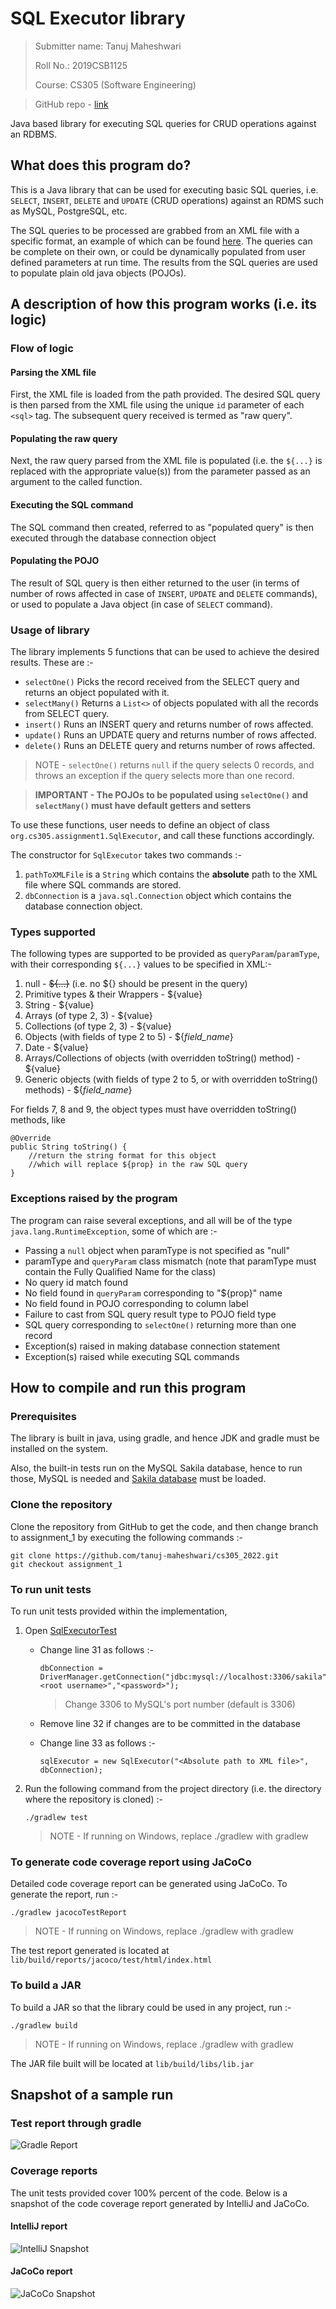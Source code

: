 # SQL Executor library

> Submitter name: Tanuj Maheshwari
>
> Roll No.: 2019CSB1125
>
> Course: CS305 (Software Engineering)

> GitHub repo - [link](https://github.com/tanuj-maheshwari/cs305_2022/tree/assignment_1)

Java based library for executing SQL queries for CRUD operations against an RDBMS.


## What does this program do?

This is a Java library that can be used for executing basic SQL queries, i.e. `SELECT`, `INSERT`, `DELETE` and `UPDATE` (CRUD operations) against an RDMS such as MySQL, PostgreSQL, etc.

The SQL queries to be processed are grabbed from an XML file with a specific format, an example of which can be found [here](./lib/src/test/resources/SQLTest.xml). The queries can be complete on their own, or could be dynamically populated from user defined parameters at run time. The results from the SQL queries are used to populate plain old java objects (POJOs).


## A description of how this program works (i.e. its logic)

### Flow of logic

#### Parsing the XML file

First, the XML file is loaded from the path provided. The desired SQL query is then parsed from the XML file using the unique `id` parameter of each `<sql>` tag. The subsequent query received is termed as "raw query".

#### Populating the raw query

Next, the raw query parsed from the XML file is populated (i.e. the `${...}` is replaced with the appropriate value(s)) from the parameter passed as an argument to the called function.

#### Executing the SQL command

The SQL command then created, referred to as "populated query" is then executed through the database connection object

#### Populating the POJO

The result of SQL query is then either returned to the user (in terms of number of rows affected in case of `INSERT`, `UPDATE` and `DELETE` commands), or used to populate a Java object (in case of `SELECT` command).

### Usage of library

The library implements 5 functions that can be used to achieve the desired results. These are :-

- `selectOne()` Picks the record received from the SELECT query and returns an object populated with it.
- `selectMany()` Returns a `List<>` of objects populated with all the records from SELECT query.
- `insert()` Runs an INSERT query and returns number of rows affected.
- `update()` Runs an UPDATE query and returns number of rows affected.
- `delete()` Runs an DELETE query and returns number of rows affected.

> NOTE - `selectOne()` returns `null` if the query selects 0 records, and throws an exception if the query selects more than one record.

> **IMPORTANT - The POJOs to be populated using `selectOne()` and `selectMany()` must have default getters and setters**

To use these functions, user needs to define an object of class `org.cs305.assignment1.SqlExecutor`, and call these functions accordingly.

The constructor for `SqlExecutor` takes two commands :-

1. `pathToXMLFile` is a `String` which contains the **absolute** path to the XML file where SQL commands are stored.
2. `dbConnection` is a `java.sql.Connection` object which contains the database connection object.

### Types supported

The following types are supported to be provided as `queryParam`/`paramType`, with their corresponding `${...}` values to be specified in XML:-

1. null - ~~${...}~~ (i.e. no ${} should be present in the query)
2. Primitive types & their Wrappers - ${value}
3. String - ${value} 
4. Arrays (of type 2, 3) - ${value}
5. Collections (of type 2, 3) - ${value}
6. Objects (with fields of type 2 to 5) - ${_field_name_}
7. Date - ${value}
8. Arrays/Collections of objects (with overridden toString() method) - ${value}
9. Generic objects (with fields of type 2 to 5, or with overridden toString() methods) - ${_field_name_}

For fields 7, 8 and 9, the object types must have overridden toString() methods, like

```
@Override
public String toString() {
    //return the string format for this object
    //which will replace ${prop} in the raw SQL query
}
```

### Exceptions raised by the program

The program can raise several exceptions, and all will be of the type `java.lang.RuntimeException`, some of which are :-

- Passing a `null` object when paramType is not specified as "null"
- paramType and `queryParam` class mismatch (note that paramType must contain the Fully Qualified Name for the class)
- No query id match found
- No field found in `queryParam` corresponding to "${prop}" name
- No field found in POJO corresponding to column label
- Failure to cast from SQL query result type to POJO field type
- SQL query corresponding to `selectOne()` returning more than one record
- Exception(s) raised in making database connection statement
- Exception(s) raised while executing SQL commands


## How to compile and run this program

### Prerequisites

The library is built in java, using gradle, and hence JDK and gradle must be installed on the system.

Also, the built-in tests run on the MySQL Sakila database, hence to run those, MySQL is needed and [Sakila database](https://dev.mysql.com/doc/sakila/en/sakila-installation.html) must be loaded.

### Clone the repository

Clone the repository from GitHub to get the code, and then change branch to assignment_1 by executing the following commands :-

```
git clone https://github.com/tanuj-maheshwari/cs305_2022.git
git checkout assignment_1
```

### To run unit tests

To run unit tests provided within the implementation, 

1. Open [SqlExecutorTest](./lib/src/test/java/org/cs305/assignment1/SqlExecutorTest.java)

    - Change line 31 as follows :-

          dbConnection = DriverManager.getConnection("jdbc:mysql://localhost:3306/sakila","<root username>","<password>");

        > Change 3306 to MySQL's port number (default is 3306)

    - Remove line 32 if changes are to be committed in the database

    - Change line 33 as follows :-

          sqlExecutor = new SqlExecutor("<Absolute path to XML file>", dbConnection);

2. Run the following command from the project directory (i.e. the directory where the repository is cloned) :-

       ./gradlew test

    > NOTE - If running on Windows, replace ./gradlew with gradlew

### To generate code coverage report using JaCoCo

Detailed code coverage report can be generated using JaCoCo. To generate the report, run :-

    ./gradlew jacocoTestReport

> NOTE - If running on Windows, replace ./gradlew with gradlew

The test report generated is located at `lib/build/reports/jacoco/test/html/index.html`

### To build a JAR

To build a JAR so that the library could be used in any project, run :-

    ./gradlew build

> NOTE - If running on Windows, replace ./gradlew with gradlew

The JAR file built will be located at `lib/build/libs/lib.jar`

## Snapshot of a sample run

### Test report through gradle

![Gradle Report](./reports/Gradle_Report.png?raw=true "Gradle Report")

### Coverage reports

The unit tests provided cover 100% percent of the code. Below is a snapshot of the code coverage report generated by IntelliJ and JaCoCo.

#### IntelliJ report

![IntelliJ Snapshot](./reports/IntelliJ_Report.png?raw=true "IntelliJ Snapshot")

#### JaCoCo report

![JaCoCo Snapshot](./reports/JaCoCo_Report.png?raw=true "JaCoCo Snapshot")
